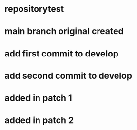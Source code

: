 # repositorytest

# main branch original created

# add first commit to develop

# add second commit to develop

# added in patch 1

# added in patch 2
